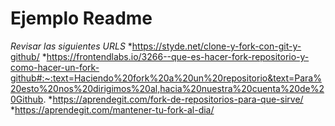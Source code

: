 # Ejemplo Readme
_Revisar las siguientes URLS_
*https://styde.net/clone-y-fork-con-git-y-github/
*https://frontendlabs.io/3266--que-es-hacer-fork-repositorio-y-como-hacer-un-fork-github#:~:text=Haciendo%20fork%20a%20un%20repositorio&text=Para%20esto%20nos%20dirigimos%20al,hacia%20nuestra%20cuenta%20de%20Github.
*https://aprendegit.com/fork-de-repositorios-para-que-sirve/
*https://aprendegit.com/mantener-tu-fork-al-dia/
